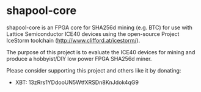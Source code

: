 # shapool-core

shapool-core is an FPGA core for SHA256d mining (e.g. BTC) for use with
Lattice Semiconductor ICE40 devices using the open-source Project IceStorm
toolchain (http://www.clifford.at/icestorm/).

The purpose of this project is to evaluate the ICE40 devices for mining and
produce a hobbyist/DIY low power FPGA SHA256d miner.

Please consider supporting this project and others like it by donating:

* XBT: 13zRrs1YDdooUN5WtfXRSDn8KnJdok4qG9

